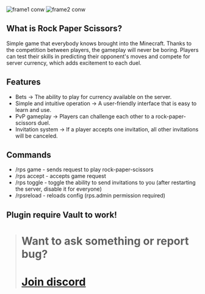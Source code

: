 
![frame1 conw](https://github.com/user-attachments/assets/5aa9163b-edea-4d08-92c1-94b41d015c03)
![frame2 conw](https://github.com/user-attachments/assets/cc0a5638-b946-4db4-baad-1d0a40e7704d)


## What is Rock Paper Scissors?
Simple game that everybody knows brought into the Minecraft. Thanks to the competition between players, the gameplay will never be boring. Players can test their skills in predicting their opponent's moves and compete for server currency, which adds excitement to each duel.

## Features
- Bets -> The ability to play for currency available on the server.
- Simple and intuitive operation -> A user-friendly interface that is easy to learn and use.
- PvP gameplay -> Players can challenge each other to a rock-paper-scissors duel.
- Invitation system -> If a player accepts one invitation, all other invitations will be canceled.

## Commands
- /rps game <player> <bet> - sends request to play rock-paper-scissors
- /rps accept <player> - accepts game request
- /rps toggle - toggle the ability to send invitations to you (after restarting the server, disable it for everyone)
- /rpsreload - reloads config (rps.admin permission required)


## Plugin require Vault to work!

> # Want to ask something or report bug?
> # [Join discord](https://discord.com/invite/NfcnukNMmW)
